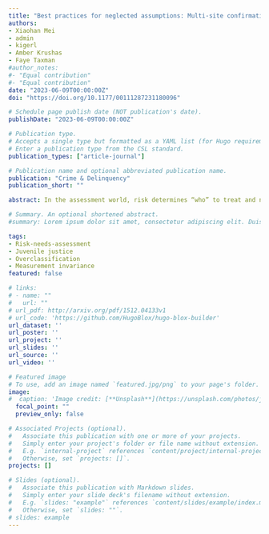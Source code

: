 ```yaml
---
title: "Best practices for neglected assumptions: Multi-site confirmation of the MPACT-6"
authors:
- Xiaohan Mei
- admin
- kigerl
- Amber Krushas
- Faye Taxman
#author_notes:
#- "Equal contribution"
#- "Equal contribution"
date: "2023-06-09T00:00:00Z"
doi: "https://doi.org/10.1177/00111287231180096"

# Schedule page publish date (NOT publication's date).
publishDate: "2023-06-09T00:00:00Z"

# Publication type.
# Accepts a single type but formatted as a YAML list (for Hugo requirements).
# Enter a publication type from the CSL standard.
publication_types: ["article-journal"]

# Publication name and optional abbreviated publication name.
publication: "Crime & Delinquency"
publication_short: ""

abstract: In the assessment world, risk determines “who” to treat and needs determine “what” (Bonta & Andrews, 2016). Yet, for youth, greater emphasis is placed on needs that target recidivism reduction interventions. Unlike risk, needs represent dynamic domains, or latent constructs, requiring testing to assure adequate measurement. We conducted a multi-level, multi-group analysis of the Modified Positive Achievement Change Tool (MPACT) with a 10-state sample of youth (N = 258,464). Findings confirm the validity and reliability of needs domains, and the development of a novel “Global Needs Factor,” a composite summary of needs. Created without criminal history/static measures, needs scales demonstrate predictive accuracy. Further, measurement invariance and aspects of gender and race/ethnicity prediction parity are observed.

# Summary. An optional shortened abstract.
#summary: Lorem ipsum dolor sit amet, consectetur adipiscing elit. Duis posuere tellus ac convallis placerat. Proin tincidunt magna sed ex sollicitudin condimentum.

tags:
- Risk-needs-assessment
- Juvenile justice
- Overclassification
- Measurement invariance
featured: false

# links:
# - name: ""
#   url: ""
# url_pdf: http://arxiv.org/pdf/1512.04133v1
# url_code: 'https://github.com/HugoBlox/hugo-blox-builder'
url_dataset: ''
url_poster: ''
url_project: ''
url_slides: ''
url_source: ''
url_video: ''

# Featured image
# To use, add an image named `featured.jpg/png` to your page's folder. 
image:
#  caption: 'Image credit: [**Unsplash**](https://unsplash.com/photos/jdD8gXaTZsc)'
  focal_point: ""
  preview_only: false

# Associated Projects (optional).
#   Associate this publication with one or more of your projects.
#   Simply enter your project's folder or file name without extension.
#   E.g. `internal-project` references `content/project/internal-project/index.md`.
#   Otherwise, set `projects: []`.
projects: []

# Slides (optional).
#   Associate this publication with Markdown slides.
#   Simply enter your slide deck's filename without extension.
#   E.g. `slides: "example"` references `content/slides/example/index.md`.
#   Otherwise, set `slides: ""`.
# slides: example
---
```

